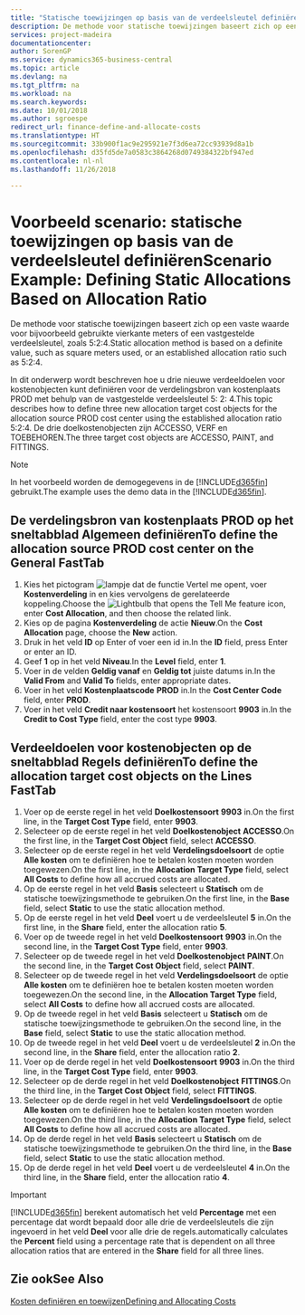 ```yaml
---
title: "Statische toewijzingen op basis van de verdeelsleutel definiëren | Microsoft Docs"
description: De methode voor statische toewijzingen baseert zich op een vaste waarde voor bijvoorbeeld gebruikte vierkante meters of een vastgestelde verdeelsleutel, zoals 5:2:4.
services: project-madeira
documentationcenter: 
author: SorenGP
ms.service: dynamics365-business-central
ms.topic: article
ms.devlang: na
ms.tgt_pltfrm: na
ms.workload: na
ms.search.keywords: 
ms.date: 10/01/2018
ms.author: sgroespe
redirect_url: finance-define-and-allocate-costs
ms.translationtype: HT
ms.sourcegitcommit: 33b900f1ac9e295921e7f3d6ea72cc93939d8a1b
ms.openlocfilehash: d35fd5de7a0583c3864268d0749384322bf947ed
ms.contentlocale: nl-nl
ms.lasthandoff: 11/26/2018

---
```

# <a name="scenario-example-defining-static-allocations-based-on-allocation-ratio"></a><span data-ttu-id="4db0e-103">Voorbeeld scenario: statische toewijzingen op basis van de verdeelsleutel definiëren</span><span class="sxs-lookup"><span data-stu-id="4db0e-103">Scenario Example: Defining Static Allocations Based on Allocation Ratio</span></span>
<span data-ttu-id="4db0e-104">De methode voor statische toewijzingen baseert zich op een vaste waarde voor bijvoorbeeld gebruikte vierkante meters of een vastgestelde verdeelsleutel, zoals 5:2:4.</span><span class="sxs-lookup"><span data-stu-id="4db0e-104">Static allocation method is based on a definite value, such as square meters used, or an established allocation ratio such as 5:2:4.</span></span>  

<span data-ttu-id="4db0e-105">In dit onderwerp wordt beschreven hoe u drie nieuwe verdeeldoelen voor kostenobjecten kunt definiëren voor de verdelingsbron van kostenplaats PROD met behulp van de vastgestelde verdeelsleutel 5: 2: 4.</span><span class="sxs-lookup"><span data-stu-id="4db0e-105">This topic describes how to define three new allocation target cost objects for the allocation source PROD cost center using the established allocation ratio 5:2:4.</span></span> <span data-ttu-id="4db0e-106">De drie doelkostenobjecten zijn ACCESSO, VERF en TOEBEHOREN.</span><span class="sxs-lookup"><span data-stu-id="4db0e-106">The three target cost objects are ACCESSO, PAINT, and FITTINGS.</span></span>  

> [!NOTE]  
>  <span data-ttu-id="4db0e-107">In het voorbeeld worden de demogegevens in de [!INCLUDE[d365fin](includes/d365fin_md.md)] gebruikt.</span><span class="sxs-lookup"><span data-stu-id="4db0e-107">The example uses the demo data in the [!INCLUDE[d365fin](includes/d365fin_md.md)].</span></span>  

## <a name="to-define-the-allocation-source-prod-cost-center-on-the-general-fasttab"></a><span data-ttu-id="4db0e-108">De verdelingsbron van kostenplaats PROD op het sneltabblad Algemeen definiëren</span><span class="sxs-lookup"><span data-stu-id="4db0e-108">To define the allocation source PROD cost center on the General FastTab</span></span>  

1.  <span data-ttu-id="4db0e-109">Kies het pictogram ![lampje dat de functie Vertel me opent](media/ui-search/search_small.png "Vertel me wat u wilt doen"), voer **Kostenverdeling** in en kies vervolgens de gerelateerde koppeling.</span><span class="sxs-lookup"><span data-stu-id="4db0e-109">Choose the ![Lightbulb that opens the Tell Me feature](media/ui-search/search_small.png "Tell me what you want to do") icon, enter **Cost Allocation**, and then choose the related link.</span></span>  
2.  <span data-ttu-id="4db0e-110">Kies op de pagina **Kostenverdeling** de actie **Nieuw**.</span><span class="sxs-lookup"><span data-stu-id="4db0e-110">On the **Cost Allocation** page, choose the **New** action.</span></span>  
3.  <span data-ttu-id="4db0e-111">Druk in het veld **ID** op Enter of voer een id in.</span><span class="sxs-lookup"><span data-stu-id="4db0e-111">In the **ID** field, press Enter or enter an ID.</span></span>  
4.  <span data-ttu-id="4db0e-112">Geef **1** op in het veld **Niveau**.</span><span class="sxs-lookup"><span data-stu-id="4db0e-112">In the **Level** field, enter **1**.</span></span>  
5.  <span data-ttu-id="4db0e-113">Voer in de velden **Geldig vanaf** en **Geldig tot** juiste datums in.</span><span class="sxs-lookup"><span data-stu-id="4db0e-113">In the **Valid From** and **Valid To** fields, enter appropriate dates.</span></span>  
6.  <span data-ttu-id="4db0e-114">Voer in het veld **Kostenplaatscode** **PROD** in.</span><span class="sxs-lookup"><span data-stu-id="4db0e-114">In the **Cost Center Code** field, enter **PROD**.</span></span>  
7.  <span data-ttu-id="4db0e-115">Voer in het veld **Credit naar kostensoort** het kostensoort **9903** in.</span><span class="sxs-lookup"><span data-stu-id="4db0e-115">In the **Credit to Cost Type** field, enter the cost type **9903**.</span></span>  

## <a name="to-define-the-allocation-target-cost-objects-on-the-lines-fasttab"></a><span data-ttu-id="4db0e-116">Verdeeldoelen voor kostenobjecten op de sneltabblad Regels definiëren</span><span class="sxs-lookup"><span data-stu-id="4db0e-116">To define the allocation target cost objects on the Lines FastTab</span></span>  

1.  <span data-ttu-id="4db0e-117">Voer op de eerste regel in het veld **Doelkostensoort** **9903** in.</span><span class="sxs-lookup"><span data-stu-id="4db0e-117">On the first line, in the **Target Cost Type** field, enter **9903**.</span></span>  
2.  <span data-ttu-id="4db0e-118">Selecteer op de eerste regel in het veld **Doelkostenobject** **ACCESSO**.</span><span class="sxs-lookup"><span data-stu-id="4db0e-118">On the first line, in the **Target Cost Object** field, select **ACCESSO**.</span></span>  
3.  <span data-ttu-id="4db0e-119">Selecteer op de eerste regel in het veld **Verdelingsdoelsoort** de optie **Alle kosten** om te definiëren hoe te betalen kosten moeten worden toegewezen.</span><span class="sxs-lookup"><span data-stu-id="4db0e-119">On the first line, in the **Allocation Target Type** field, select **All Costs** to define how all accrued costs are allocated.</span></span>  
4.  <span data-ttu-id="4db0e-120">Op de eerste regel in het veld **Basis** selecteert u **Statisch** om de statische toewijzingsmethode te gebruiken.</span><span class="sxs-lookup"><span data-stu-id="4db0e-120">On the first line, in the **Base** field, select **Static** to use the static allocation method.</span></span>  
5.  <span data-ttu-id="4db0e-121">Op de eerste regel in het veld **Deel** voert u de verdeelsleutel **5** in.</span><span class="sxs-lookup"><span data-stu-id="4db0e-121">On the first line, in the **Share** field, enter the allocation ratio **5**.</span></span>  
6.  <span data-ttu-id="4db0e-122">Voer op de tweede regel in het veld **Doelkostensoort** **9903** in.</span><span class="sxs-lookup"><span data-stu-id="4db0e-122">On the second line, in the **Target Cost Type** field, enter **9903**.</span></span>  
7.  <span data-ttu-id="4db0e-123">Selecteer op de tweede regel in het veld **Doelkostenobject** **PAINT**.</span><span class="sxs-lookup"><span data-stu-id="4db0e-123">On the second line, in the **Target Cost Object** field, select **PAINT**.</span></span>  
8.  <span data-ttu-id="4db0e-124">Selecteer op de tweede regel in het veld **Verdelingsdoelsoort** de optie **Alle kosten** om te definiëren hoe te betalen kosten moeten worden toegewezen.</span><span class="sxs-lookup"><span data-stu-id="4db0e-124">On the second line, in the **Allocation Target Type** field, select **All Costs** to define how all accrued costs are allocated.</span></span>  
9. <span data-ttu-id="4db0e-125">Op de tweede regel in het veld **Basis** selecteert u **Statisch** om de statische toewijzingsmethode te gebruiken.</span><span class="sxs-lookup"><span data-stu-id="4db0e-125">On the second line, in the **Base** field, select **Static** to use the static allocation method.</span></span>  
10. <span data-ttu-id="4db0e-126">Op de tweede regel in het veld **Deel** voert u de verdeelsleutel **2** in.</span><span class="sxs-lookup"><span data-stu-id="4db0e-126">On the second line, in the **Share** field, enter the allocation ratio **2**.</span></span>  
11. <span data-ttu-id="4db0e-127">Voer op de derde regel in het veld **Doelkostensoort** **9903** in.</span><span class="sxs-lookup"><span data-stu-id="4db0e-127">On the third line, in the **Target Cost Type** field, enter **9903**.</span></span>  
12. <span data-ttu-id="4db0e-128">Selecteer op de derde regel in het veld **Doelkostenobject** **FITTINGS**.</span><span class="sxs-lookup"><span data-stu-id="4db0e-128">On the third line, in the **Target Cost Object** field, select **FITTINGS**.</span></span>  
13. <span data-ttu-id="4db0e-129">Selecteer op de derde regel in het veld **Verdelingsdoelsoort** de optie **Alle kosten** om te definiëren hoe te betalen kosten moeten worden toegewezen.</span><span class="sxs-lookup"><span data-stu-id="4db0e-129">On the third line, in the **Allocation Target Type** field, select **All Costs** to define how all accrued costs are allocated.</span></span>  
14. <span data-ttu-id="4db0e-130">Op de derde regel in het veld **Basis** selecteert u **Statisch** om de statische toewijzingsmethode te gebruiken.</span><span class="sxs-lookup"><span data-stu-id="4db0e-130">On the third line, in the **Base** field, select **Static** to use the static allocation method.</span></span>  
15. <span data-ttu-id="4db0e-131">Op de derde regel in het veld **Deel** voert u de verdeelsleutel **4** in.</span><span class="sxs-lookup"><span data-stu-id="4db0e-131">On the third line, in the **Share** field, enter the allocation ratio **4**.</span></span>  

> [!IMPORTANT]  
>  [!INCLUDE[d365fin](includes/d365fin_md.md)] <span data-ttu-id="4db0e-132">berekent automatisch het veld **Percentage** met een percentage dat wordt bepaald door alle drie de verdeelsleutels die zijn ingevoerd in het veld **Deel** voor alle drie de regels.</span><span class="sxs-lookup"><span data-stu-id="4db0e-132">automatically calculates the **Percent** field using a percentage rate that is dependent on all three allocation ratios that are entered in the **Share** field for all three lines.</span></span>  

## <a name="see-also"></a><span data-ttu-id="4db0e-133">Zie ook</span><span class="sxs-lookup"><span data-stu-id="4db0e-133">See Also</span></span>  
[<span data-ttu-id="4db0e-134">Kosten definiëren en toewijzen</span><span class="sxs-lookup"><span data-stu-id="4db0e-134">Defining and Allocating Costs</span></span>](finance-define-and-allocate-costs.md)   


